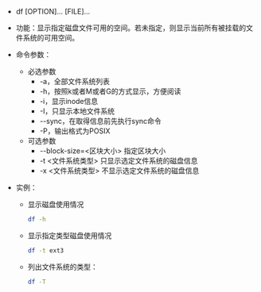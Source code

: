 - df [OPTION]... [FILE]...

- 功能：显示指定磁盘文件可用的空间。若未指定，则显示当前所有被挂载的文件系统的可用空间。

- 命令参数：

  - 必选参数
    - -a，全部文件系统列表
    - -h，按照k或者M或者G的方式显示，方便阅读
    - -i，显示inode信息
    - -I，只显示本地文件系统
    - --sync，在取得信息前先执行sync命令
    - -P，输出格式为POSIX
  - 可选参数
    - --block-size=<区块大小> 指定区块大小
    - -t <文件系统类型> 只显示选定文件系统的磁盘信息
    - -x <文件系统类型> 不显示选定文件系统的磁盘信息

- 实例：

  - 显示磁盘使用情况

    ```bash
    df -h
    ```

  - 显示指定类型磁盘使用情况

    ```bash
    df -t ext3
    ```

  - 列出文件系统的类型：

    ```bash
    df -T
    ```

    

  

